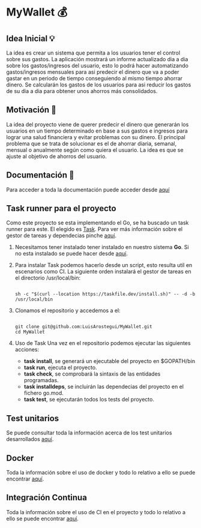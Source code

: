 # MyWallet :moneybag:

## Idea Inicial :bulb:

La idea es crear un sistema que permita a los usuarios tener el control sobre sus gastos. La aplicación mostrará un informe actualizado dia a dia sobre los gastos/ingresos del usuario, esto lo podrá hacer automatizando gastos/ingresos mensuales para asi predecir el dinero que va a poder gastar en un periodo de tiempo conseguiendo al mismo tiempo ahorrar dinero. Se calcularán los gastos de los usuarios para asi reducir los gastos de su dia a dia para obtener unos ahorros más consolidados.

## Motivación :high_brightness:

La idea del proyecto viene de querer predecir el dinero que generarán los usuarios en un tiempo determinado en base a sus gastos e ingresos para lograr una salud financiera y evitar problemas con su dinero. El principal problema que se trata de solucionar es el de ahorrar diaria, semanal, mensual o anualmente según como quiera el usuario. La idea es que se ajuste al objetivo de ahorros del usuario.

## Documentación :bookmark_tabs:

Para acceder a toda la documentación puede acceder desde [aquí](docs/)

## Task runner para el proyecto

Como este proyecto se esta implementando el Go, se ha buscado un task runner para este. El elegido es [Task](https://taskfile.dev/#/). Para ver más información sobre el gestor de tareas y dependecias pinche [aquí](/docs/gestor.md).

1. Necesitamos tener instalado tener instalado en nuestro sistema **Go**. Si no esta instalado se puede hacer desde [aquí](https://golang.org/doc/install).

2. Para instalar Task podemos hacerlo desde un script, esto resulta util en escenarios como CI. La siguiente orden instalará el gestor de tareas en el directorio /usr/local/bin:

	```shell

	sh -c "$(curl --location https://taskfile.dev/install.sh)" -- -d -b /usr/local/bin

	```


3. Clonamos el repositorio y accedemos a el:

	``` shell
	
	git clone git@github.com:LuisArostegui/MyWallet.git
	cd MyWallet
	
	```

4. Uso de Task
Una vez en el repositorio podemos ejecutar las siguientes acciones:
	* **task install**, se generará un ejecutable del proyecto en $GOPATH/bin
	* **task run**, ejecuta el proyecto.
	* **task check**, se comprobará la sintaxis de las entidades programadas.
	* **task installdeps**, se incluirán las dependecias del proyecto en el fichero go.mod.
	* **task test**, se ejecutarán todos los tests del proyecto.
	 
## Test unitarios

Se puede consultar toda la información acerca de los test unitarios desarrollados [aquí](docs/tests.md).

## Docker

Toda la información sobre el uso de docker y todo lo relativo a ello se puede encontrar [aquí](docs/docker.md).

## Integración Continua

Toda la información sobre el uso de CI en el proyecto y todo lo relativo a ello se puede encontrar [aquí](docs/CI.md).